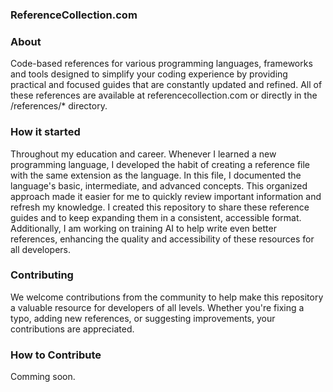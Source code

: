 ### ReferenceCollection.com

### About

Code-based references for various programming languages, frameworks and tools designed to simplify your coding experience by providing practical and focused guides that are constantly updated and refined. All of these references are available at referencecollection.com or directly in the /references/* directory.

### How it started

Throughout my education and career. Whenever I learned a new programming language, I developed the habit of creating a reference file with the same extension as the language. In this file, I documented the language's basic, intermediate, and advanced concepts. This organized approach made it easier for me to quickly review important information and refresh my knowledge. I created this repository to share these reference guides and to keep expanding them in a consistent, accessible format. Additionally, I am working on training AI to help write even better references, enhancing the quality and accessibility of these resources for all developers.

### Contributing

We welcome contributions from the community to help make this repository a valuable resource for developers of all levels. Whether you're fixing a typo, adding new references, or suggesting improvements, your contributions are appreciated.

### How to Contribute

Comming soon.